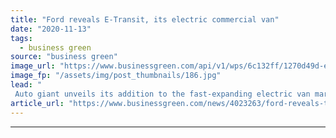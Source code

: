 ```yaml
---
title: "Ford reveals E-Transit, its electric commercial van"
date: "2020-11-13"
tags: 
  - business green
source: "business green"
image_url: "https://www.businessgreen.com/api/v1/wps/6c132ff/1270d49d-edba-4eb6-8093-5282f3a593c0/1/All-New-Ford-E-Transit-01-1-185x114.jpg"
image_fp: "/assets/img/post_thumbnails/186.jpg"
lead: "
 Auto giant unveils its addition to the fast-expanding electric van market ..."
article_url: "https://www.businessgreen.com/news/4023263/ford-reveals-transit-electric-commercial-van"
---
```


---
